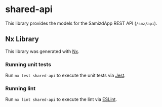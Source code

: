 # shared-api

This library provides the models for the SamizdApp REST API (`/smz/api`).

## Nx Library

This library was generated with [Nx](https://nx.dev).

### Running unit tests

Run `nx test shared-api` to execute the unit tests via [Jest](https://jestjs.io).

### Running lint

Run `nx lint shared-api` to execute the lint via [ESLint](https://eslint.org/).

